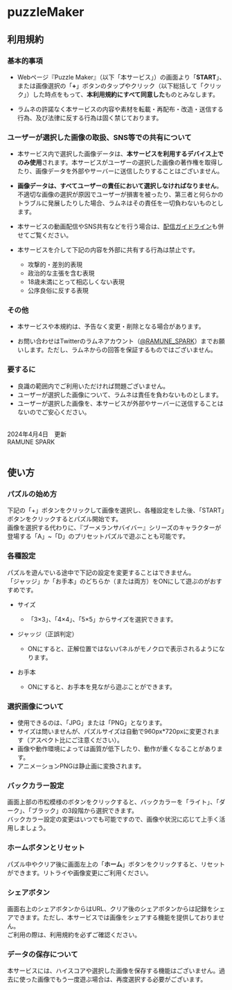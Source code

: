 # puzzleMaker

## 利用規約

### 基本的事項

* Webページ『Puzzle Maker』（以下「本サービス」）の画面より「**START**」、または画像選択の「**+**」ボタンのタップやクリック（以下総括して「クリック」）した時点をもって、**本利用規約にすべて同意した**ものとみなします。

* ラムネの許諾なく本サービスの内容や素材を転載・再配布・改造・送信する行為、及び法律に反する行為は固く禁じております。

### ユーザーが選択した画像の取扱、SNS等での共有について

* 本サービス内で選択した画像データは、**本サービスを利用するデバイス上でのみ使用**されます。本サービスがユーザーの選択した画像の著作権を取得したり、画像データを外部やサーバーに送信したりすることはございません。

* **画像データは、すべてユーザーの責任において選択しなければなりません**。不適切な画像の選択が原因でユーザーが損害を被ったり、第三者と何らかのトラブルに発展したりした場合、ラムネはその責任を一切負わないものとします。

* 本サービスの動画配信やSNS共有などを行う場合は、[配信ガイドライン](https://www.dropbox.com/scl/fi/q4epqzwf7jzps1xgf9u1t/.txt?rlkey=gz4jr8nq1adtcdb82338oekfg&dl=0)も併せてご覧ください。

* 本サービスを介して下記の内容を外部に共有する行為は禁止です。

  - 攻撃的・差別的表現
  - 政治的な主張を含む表現
  - 18歳未満にとって相応しくない表現
  - 公序良俗に反する表現
 
### その他

* 本サービスや本規約は、予告なく変更・削除となる場合があります。

* お問い合わせはTwitterのラムネアカウント（[@RAMUNE_SPARK](https://twitter.com/RAMUNE_SPARK)）までお願いします。ただし、ラムネからの回答を保証するものではございません。


### 要するに
* 良識の範囲内でご利用いただければ問題ございません。
* ユーザーが選択した画像について、ラムネは責任を負わないものとします。
* ユーザーが選択した画像を、本サービスが外部やサーバーに送信することはないのでご安心ください。

<br>2024年4月4日　更新<br>RAMUNE SPARK<br><br>



## 使い方

### パズルの始め方

下記の「+」ボタンをクリックして画像を選択し、各種設定をした後、「START」ボタンをクリックするとパズル開始です。<br>画像を選択する代わりに、『ブーメランサバイバー』シリーズのキャラクターが登場する「A」~「D」のプリセットパズルで遊ぶことも可能です。

### 各種設定

パズルを遊んでいる途中で下記の設定を変更することはできません。<br>「ジャッジ」か「お手本」のどちらか（または両方）をONにして遊ぶのがおすすめです。

* サイズ
  - 「3×3」、「4×4」、「5×5」からサイズを選択できます。
 
* ジャッジ（正誤判定）
  - ONにすると、正解位置ではないパネルがモノクロで表示されるようになります。

* お手本
  - ONにすると、お手本を見ながら遊ぶことができます。

### 選択画像について

* 使用できるのは、「JPG」または「PNG」となります。
* サイズは問いませんが、パズルサイズは自動で960px*720pxに変更されます（アスペクト比にご注意ください）。
* 画像や動作環境によっては画質が低下したり、動作が重くなることがあります。
* アニメーションPNGは静止画に変換されます。

### バックカラー設定

画面上部の市松模様のボタンをクリックすると、バックカラーを「ライト」、「ダーク」、「ブラック」の3段階から選択できます。<br>バックカラー設定の変更はいつでも可能ですので、画像や状況に応じて上手く活用しましょう。

### ホームボタンとリセット

パズル中やクリア後に画面左上の「**ホーム**」ボタンをクリックすると、リセットができます。リトライや画像変更にご利用ください。

### シェアボタン

画面右上のシェアボタンからはURL、クリア後のシェアボタンからは記録をシェアできます。ただし、本サービスでは画像をシェアする機能を提供しておりません。<br>ご利用の際は、利用規約を必ずご確認ください。

### データの保存について

本サービスには、ハイスコアや選択した画像を保存する機能はございません。過去に使った画像でもう一度遊ぶ場合は、再度選択する必要がございます。
